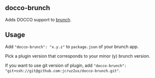 ## docco-brunch
Adds DOCCO support to [brunch](http://brunch.io).

## Usage
Add `"docco-brunch": "x.y.z"` to `package.json` of your brunch app.

Pick a plugin version that corresponds to your minor (y) brunch version.

If you want to use git version of plugin, add
`"docco-brunch": "git+ssh://git@github.com:jcruz2us/docco-brunch.git"`.
